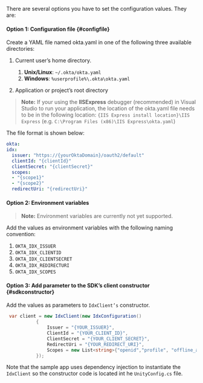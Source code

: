There are several options you have to set the configuration values. They are:

#### Option 1: Configuration file {#configfile}

Create a YAML file named okta.yaml in one of the following three available directories:

1. Current user’s home directory.
   1. **Unix/Linux**:    `~/.okta/okta.yaml`
   1. **Windows**:       `%userprofile%\.okta\okta.yaml`

1. Application or project’s root directory

> **Note:** If your using the **IISExpress** debugger (recommended) in Visual Studio
to run your application, the location of the okta.yaml file needs to be in the
following location: `{IIS Express install location}\IIS Express`
(e.g. `C:\Program Files (x86)\IIS Express\okta.yaml`)

The file format is shown below:

```yaml
okta:
idx:
  issuer: "https://{yourOktaDomain}/oauth2/default"
  clientId: "{clientId}"
  clientSecret: "{clientSecret}"
  scopes:
  - "{scope1}"
  - "{scope2}"
  redirectUri: "{redirectUri}"
```

#### Option 2: Environment variables

> **Note:** Environment variables are currently not yet supported.

Add the values as environment variables with the following naming convention:

1. `OKTA_IDX_ISSUER`
1. `OKTA_IDX_CLIENTID`
1. `OKTA_IDX_CLIENTSECRET`
1. `OKTA_IDX_REDIRECTURI`
1. `OKTA_IDX_SCOPES`

#### Option 3: Add parameter to the SDK’s client constructor {#sdkconstructor}

Add the values as parameters to `IdxClient’s` constructor.

```csharp
 var client = new IdxClient(new IdxConfiguration()
           {
               Issuer = "{YOUR_ISSUER}",
               ClientId = "{YOUR_CLIENT_ID}",
               ClientSecret = "{YOUR_CLIENT_SECRET}",
               RedirectUri = "{YOUR_REDIRECT_URI}",
               Scopes = new List<string>{"openid","profile", "offline_access"}
           });
```

Note that the sample app uses dependency injection to instantiate the `IdxClient`
so the constructor code is located int he `UnityConfig.cs` file.
